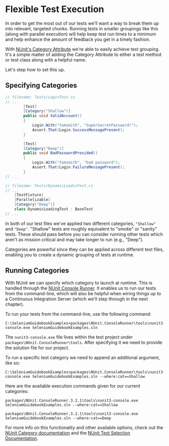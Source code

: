 # Flexible Test Execution

In order to get the most out of our tests we'll want a way to break them up into relevant, targeted chunks. Running tests in smaller groupings like this (along with parallel execution) will help keep test run times to a minimum and help enhance the amount of feedback you get in a timely fashion.

With [NUnit's Category Attribute](https://github.com/nunit/docs/wiki/Category-Attribute) we're able to easily achieve test grouping. It's a simple matter of adding the Category Attribute to either a test method or test class along with a helpful name.

Let's step how to set this up.

## Specifying Categories

```csharp
// filename: Tests/LoginTest.cs
// ...
        [Test]
        [Category("Shallow")]
        public void ValidAccount()
        {
            Login.With("tomsmith", "SuperSecretPassword!");
            Assert.That(Login.SuccessMessagePresent);
        }

        [Test]
        [Category("Deep")]
        public void BadPasswordProvided()
        {
            Login.With("tomsmith", "bad password");
            Assert.That(Login.FailureMessagePresent);
        }
// ...
```

```csharp
// filename: Tests/DynamicLoadinTest.cs
// ...
    [TestFixture]
    [Parallelizable]
    [Category("Deep")]
    class DynamicLoadingTest : BaseTest
// ...
```

In both of our test files we've applied two different categories, `"Shallow"` and `"Deep"`. "Shallow" tests are roughly equivalent to "smoke" or "sanity" tests. These should pass before you can consider running other tests which aren't as mission critical and may take longer to run (e.g., "Deep").

Categories are powerful since they can be applied across different test files, enabling you to create a dynamic grouping of tests at runtime.

## Running Categories

With NUnit we can specify which category to launch at runtime. This is handled through the [NUnit Console Runner](https://www.nuget.org/packages/NUnit.ConsoleRunner). It enables us to run our tests from the command-line, which will also be helpful when wiring things up to a Continuous Integration Server (which we'll step through in the next chapter).

To run your tests from the command-line, use the following command:

```text
C:\SeleniumGuidebookExamples>packages\NUnit.ConsoleRunner\tools\nunit3-console.exe SeleniumGuidebookExamples.sln
```

The `nunit3-console.exe` file lives within the test project under `packages\NUnit.ConsoleRunner\tools`. After specifying it we need to provide the solution file for our project.

To run a specific test category we need to append an additional argument, like so:

```text
C:\SeleniumGuidebookExamples>packages\NUnit.ConsoleRunner\tools\nunit3-console.exe SeleniumGuidebookExamples.sln --where:cat==Shallow
```

Here are the available execution commands given for our current categories:

```text
packages\NUnit.ConsoleRunner.3.2.1\tools\nunit3-console.exe SeleniumGuidebookExamples.sln --where:cat==Shallow

packages\NUnit.ConsoleRunner.3.2.1\tools\nunit3-console.exe SeleniumGuidebookExamples.sln --where:cat==Deep
```

For more info on this functionality and other available options, check out the [NUnit Category documentation](https://github.com/nunit/docs/wiki/Category-Attribute) and the [NUnit Test Selection Documentation](https://github.com/nunit/docs/wiki/Test-Selection-Language).
